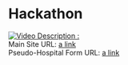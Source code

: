 # Hackathon
[![Video Description :](https://img.youtube.com/vi/IuDNqJUuzdg/maxresdefault.jpg)](https://youtu.be/IuDNqJUuzdg) <br>
Main Site URL: [a link](https://hosportal.herokuapp.com/) <br>
Pseudo-Hospital Form URL: [a link](https://hosform.herokuapp.com/)
